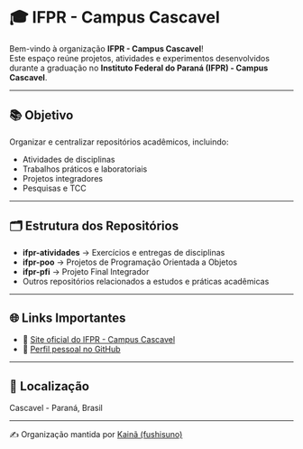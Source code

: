 # 🎓 IFPR - Campus Cascavel

Bem-vindo à organização **IFPR - Campus Cascavel**!  
Este espaço reúne projetos, atividades e experimentos desenvolvidos durante a graduação no **Instituto Federal do Paraná (IFPR) - Campus Cascavel**.  

---

## 📚 Objetivo
Organizar e centralizar repositórios acadêmicos, incluindo:  
- Atividades de disciplinas  
- Trabalhos práticos e laboratoriais  
- Projetos integradores  
- Pesquisas e TCC  

---

## 🗂 Estrutura dos Repositórios
- **ifpr-atividades** → Exercícios e entregas de disciplinas  
- **ifpr-poo** → Projetos de Programação Orientada a Objetos  
- **ifpr-pfi** → Projeto Final Integrador  
- Outros repositórios relacionados a estudos e práticas acadêmicas  

---

## 🌐 Links Importantes
- 🔗 [Site oficial do IFPR - Campus Cascavel](https://cascavel.ifpr.edu.br)  
- 👤 [Perfil pessoal no GitHub](https://github.com/fushisuno)

---

## 📍 Localização
Cascavel - Paraná, Brasil  

---

✍️ Organização mantida por [Kainã (fushisuno)](https://github.com/fushisuno)  
